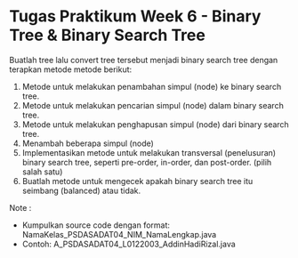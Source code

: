 # Tugas Praktikum Week 6 - Binary Tree & Binary Search Tree

Buatlah tree lalu convert tree tersebut menjadi binary search tree dengan terapkan metode metode berikut:

1. Metode untuk melakukan penambahan simpul (node) ke binary search tree.
2. Metode untuk melakukan pencarian simpul (node) dalam binary search tree.
3. Metode untuk melakukan penghapusan simpul (node) dari binary search tree.
4. Menambah beberapa simpul (node)
5. Implementasikan metode untuk melakukan transversal (penelusuran) binary search tree, seperti pre-order, in-order, dan post-order. (pilih salah satu)
6. Buatlah metode untuk mengecek apakah binary search tree itu seimbang (balanced) atau tidak.

Note :

- Kumpulkan source code dengan format:
  NamaKelas_PSDASADAT04_NIM_NamaLengkap.java
- Contoh: A_PSDASADAT04_L0122003_AddinHadiRizal.java
